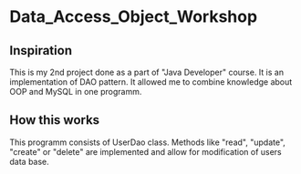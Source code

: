 # Data_Access_Object_Workshop

## Inspiration
This is my 2nd project done as a part of "Java Developer" course. It is an implementation of DAO pattern. It allowed me to combine knowledge about OOP and MySQL in one programm. 

## How this works
This programm consists of UserDao class. Methods like "read", "update", "create" or "delete" are implemented and allow for modification of users data base. 
